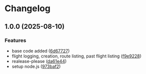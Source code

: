 # Changelog

## 1.0.0 (2025-08-10)


### Features

* base code added ([6d67727](https://github.com/KosteQ314/va-bot/commit/6d67727a3401dddb6b897501fa81b7d65ff630dd))
* flight logging, creation, route listing, past flight listing ([f9e9228](https://github.com/KosteQ314/va-bot/commit/f9e9228ede2ca43f1d3b60efca85b8690652ee7e))
* realease-please ([da61e44](https://github.com/KosteQ314/va-bot/commit/da61e442085e719973063a7f9fb478d3f20a5e3c))
* setup node.js ([973baf2](https://github.com/KosteQ314/va-bot/commit/973baf2136bfc20ebd119630becba2bfa8bdb379))
